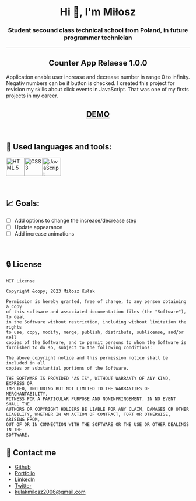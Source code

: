 <h1 align="center">Hi 👋, I'm Miłosz</h1>
<h3 align="center">Student secound class technical school from Poland, in future programmer technician</h3>

---

<h2 align="center"><b>Counter App</b> Relaese 1.0.0</h2>

Application enable user increase and decrease number in range 0 to infinity. Negativ numbers can be if button is checked. I created this project for revision my skills about click events in JavaScript. That was one of my firsts projects in my career. 

<h2 align="center"><a href="https://simple-counter-bynisser111.netlify.app/">DEMO</a></h2>

<br>

## 🔎 Used languages and tools:

<img src="https://raw.githubusercontent.com/Nisser111/tools-and-technologies-logos/ce7367d3e420fc84752bec0760e8a53a884fd58e/html-5.svg" alt="HTML 5" width="50" height="50"><img src="https://raw.githubusercontent.com/Nisser111/tools-and-technologies-logos/ce7367d3e420fc84752bec0760e8a53a884fd58e/css-3.svg" alt="CSS 3" width="50" height="50"><img src="https://raw.githubusercontent.com/Nisser111/tools-and-technologies-logos/ce7367d3e420fc84752bec0760e8a53a884fd58e/javascript.svg" alt="JavaScript" width="50" height="50">

<br>

## 📈 Goals:

- [ ] Add options to change the increase/decrease step
- [ ] Update appearance
- [ ] Add increase animations

<br>

## 🔒 License

    MIT License

    Copyright &copy; 2023 Miłosz Kułak

    Permission is hereby granted, free of charge, to any person obtaining a copy
    of this software and associated documentation files (the "Software"), to deal
    in the Software without restriction, including without limitation the rights
    to use, copy, modify, merge, publish, distribute, sublicense, and/or sell
    copies of the Software, and to permit persons to whom the Software is
    furnished to do so, subject to the following conditions:

    The above copyright notice and this permission notice shall be included in all
    copies or substantial portions of the Software.

    THE SOFTWARE IS PROVIDED "AS IS", WITHOUT WARRANTY OF ANY KIND, EXPRESS OR
    IMPLIED, INCLUDING BUT NOT LIMITED TO THE WARRANTIES OF MERCHANTABILITY,
    FITNESS FOR A PARTICULAR PURPOSE AND NONINFRINGEMENT. IN NO EVENT SHALL THE
    AUTHORS OR COPYRIGHT HOLDERS BE LIABLE FOR ANY CLAIM, DAMAGES OR OTHER
    LIABILITY, WHETHER IN AN ACTION OF CONTRACT, TORT OR OTHERWISE, ARISING FROM,
    OUT OF OR IN CONNECTION WITH THE SOFTWARE OR THE USE OR OTHER DEALINGS IN THE
    SOFTWARE.

## 📧 Contact me

- [Github](https://www.github.com/Nisser111)
- [Portfolio](https://miloszkulak-webdev.com)
- [Linkedln](https://www.linkedin.com/in/mi%C5%82osz-ku%C5%82ak-047948223/)
- [Twitter](https://twitter.com/MiloszKulak)
- kulakmilosz2006@gmail.com
